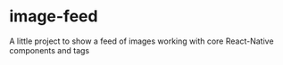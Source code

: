 # image-feed
A little project to show a feed of images working with core React-Native components and tags
